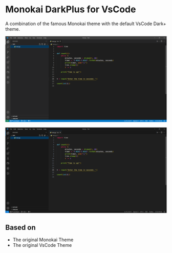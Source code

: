 # Monokai DarkPlus for VsCode

A combination of the famous Monokai theme with the default VsCode Dark+ theme.

![image](./images/Monokai_DarkPlus.png)

![image](./images/Monokai_DarkPlus_Modern.png)

## Based on

- The original Monokai Theme
- The original VsCode Theme
